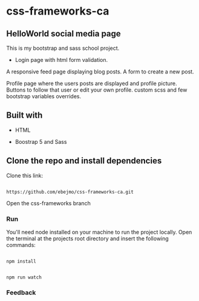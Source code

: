 
# css-frameworks-ca

## HelloWorld social media page

This is my  bootstrap and sass school project.

- Login page with html form validation.

A responsive feed page displaying blog posts. A form to create a new post.

Profile page where the users posts are displayed and profile picture. Buttons to follow that user or edit your own profile.
custom scss and few bootstrap variables overrides.

## Built with

- HTML

- Boostrap 5 and Sass

## Clone the repo and install dependencies

Clone this link:

```

https://github.com/ebejmo/css-frameworks-ca.git 

```

Open the css-frameworks branch

### Run

You'll need node installed on your machine to run the project locally. Open the terminal at the projects root directory and insert the following commands:

```

npm install 

```

```

npm run watch 

```

### Feedback
